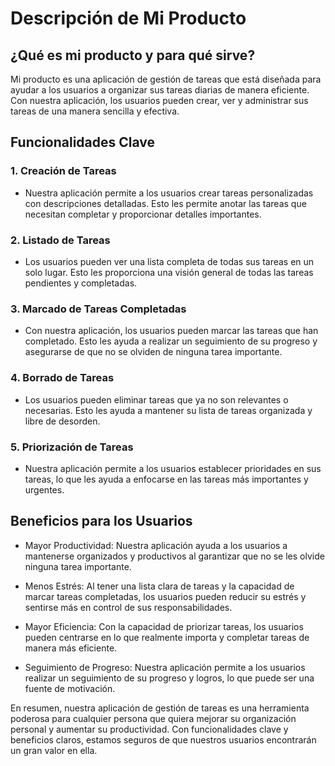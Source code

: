 # Descripción de Mi Producto

## ¿Qué es mi producto y para qué sirve?

Mi producto es una aplicación de gestión de tareas que está diseñada para ayudar a los usuarios a organizar sus tareas diarias de manera eficiente. Con nuestra aplicación, los usuarios pueden crear, ver y administrar sus tareas de una manera sencilla y efectiva.

## Funcionalidades Clave

### 1. Creación de Tareas

- Nuestra aplicación permite a los usuarios crear tareas personalizadas con descripciones detalladas. Esto les permite anotar las tareas que necesitan completar y proporcionar detalles importantes.

### 2. Listado de Tareas

- Los usuarios pueden ver una lista completa de todas sus tareas en un solo lugar. Esto les proporciona una visión general de todas las tareas pendientes y completadas.

### 3. Marcado de Tareas Completadas

- Con nuestra aplicación, los usuarios pueden marcar las tareas que han completado. Esto les ayuda a realizar un seguimiento de su progreso y asegurarse de que no se olviden de ninguna tarea importante.

### 4. Borrado de Tareas

- Los usuarios pueden eliminar tareas que ya no son relevantes o necesarias. Esto les ayuda a mantener su lista de tareas organizada y libre de desorden.

### 5. Priorización de Tareas

- Nuestra aplicación permite a los usuarios establecer prioridades en sus tareas, lo que les ayuda a enfocarse en las tareas más importantes y urgentes.

## Beneficios para los Usuarios

- Mayor Productividad: Nuestra aplicación ayuda a los usuarios a mantenerse organizados y productivos al garantizar que no se les olvide ninguna tarea importante.

- Menos Estrés: Al tener una lista clara de tareas y la capacidad de marcar tareas completadas, los usuarios pueden reducir su estrés y sentirse más en control de sus responsabilidades.

- Mayor Eficiencia: Con la capacidad de priorizar tareas, los usuarios pueden centrarse en lo que realmente importa y completar tareas de manera más eficiente.

- Seguimiento de Progreso: Nuestra aplicación permite a los usuarios realizar un seguimiento de su progreso y logros, lo que puede ser una fuente de motivación.

En resumen, nuestra aplicación de gestión de tareas es una herramienta poderosa para cualquier persona que quiera mejorar su organización personal y aumentar su productividad. Con funcionalidades clave y beneficios claros, estamos seguros de que nuestros usuarios encontrarán un gran valor en ella.